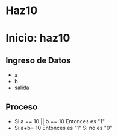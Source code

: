 # Haz10

# Inicio: haz10

## Ingreso de Datos

- a
- b 
- salida

## Proceso

- Si a == 10 || b == 10
    Entonces es "1"
- Si a+b= 10 
    Entonces es "1"
        Si no es "0"